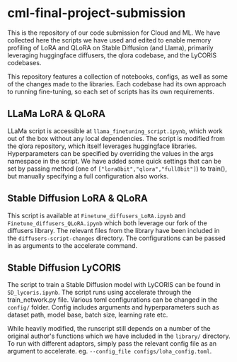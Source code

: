 # cml-final-project-submission

This is the repository of our code submission for Cloud and ML.
We have collected here the scripts we have used and edited to enable memory profiling of LoRA and QLoRA on Stable Diffusion (and Llama), primarily leveraging huggingface diffusers, the qlora codebase, and the LyCORIS codebases.

This repository features a collection of notebooks, configs, as well as some of the changes made to the libraries. Each codebase had its own approach to running fine-tuning, so each set of scripts has its own requirements.

## LLaMa LoRA & QLoRA

LLaMa script is accessible at `llama_finetuning_script.ipynb`, which work out of the box without any local dependencies. The script is modified from the qlora repository, which itself leverages huggingface libraries. Hyperparameters can be specified by overriding the values in the args namespace in the script. We have added some quick settings that can be set by passing method (one of `["lora8bit","qlora","full8bit"]`) to train(), but manually specifying a full configuration also works. 

## Stable Diffusion LoRA & QLoRA

This script is available at `Finetune_diffusers_LoRA.ipynb` and `Finetune_diffusers_QLoRA.ipynb` which both leverage our fork of the diffusers library. The relevant files from the library have been included in the `diffusers-script-changes` directory. The configurations can be passed in as arguments to the accelerate command.

## Stable Diffusion LyCORIS

The script to train a Stable Diffusion model with LyCORIS can be found in `SD_lycoris.ipynb`. The script runs using accelerate through the train_network.py file. 
Various toml configurations can be changed in the `config/` folder. Config includes arguments and hyperparameters such as dataset path, model base, batch size, learning rate etc.

While heavily modified, the runscript still depends on a number of the original author's functions which we have included in the `library/` directory. 
To run with different adaptors, simply pass the relevant config file as an argument to accelerate. eg. `--config_file configs/loha_config.toml`.

